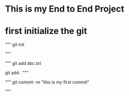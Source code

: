 # This is my End to End Project
# first initialize the git

"""
git init

"""

"""
git add abc.txt

git add .
"""

"""
git commit -m "this is my first commit"

"""